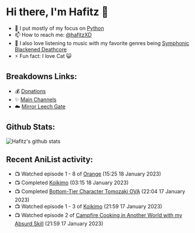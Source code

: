 # Hi there, I'm Hafitz 👋
- 🐍 I put mostly of my focus on [Python](https://python.org)
- 📫 How to reach me: [@hafitzXD](https://t.me/hafitzXD)
- 🎵 I also love listening to music with my favorite genres being [Symphonic Blackened Deathcore](https://youtu.be/qyYmS_iBcy4)
- ⚡ Fun fact: I love Cat 😺

## Breakdowns Links:
- 💰 [Donations](https://t.me/TheBreakdowns/2)
- ✨ [Main Channels](https://t.me/TheBreakdowns)
- ☁️ [Mirror Leech Gate](https://t.me/BreakdownsGate)

## Github Stats:
![Hafitz's github stats](https://github-readme-stats.vercel.app/api?username=breakdowns&show_icons=true&count_private=true&bg_color=00000000&text_color=777)

## Recent AniList activity:
<!-- ANILIST_ACTIVITY:start -->

-   📺 Watched episode 1 - 8 of [Orange](https://anilist.co/anime/21647) (15:25 18 January 2023)
-   📺 Completed [Koikimo](https://anilist.co/anime/114840) (03:15 18 January 2023)
-   📺 Completed [Bottom-Tier Character Tomozaki OVA](https://anilist.co/anime/127363) (22:04 17 January 2023)
-   📺 Watched episode 1 - 3 of [Koikimo](https://anilist.co/anime/114840) (21:59 17 January 2023)
-   📺 Watched episode 2 of [Campfire Cooking in Another World with my Absurd Skill](https://anilist.co/anime/156067) (21:59 17 January 2023)

<!-- ANILIST_ACTIVITY:end -->
